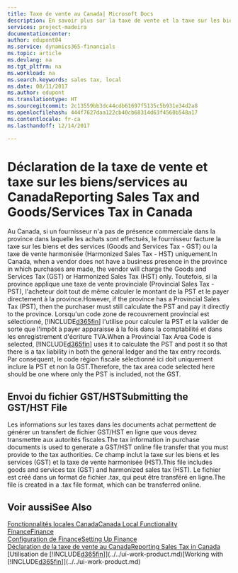 ```yaml
---
title: Taxe de vente au Canada| Microsoft Docs
description: En savoir plus sur la taxe de vente et la taxe sur les biens et les services au Canada.
services: project-madeira
documentationcenter: 
author: edupont04
ms.service: dynamics365-financials
ms.topic: article
ms.devlang: na
ms.tgt_pltfrm: na
ms.workload: na
ms.search.keywords: sales tax, local
ms.date: 08/11/2017
ms.author: edupont
ms.translationtype: HT
ms.sourcegitcommit: 2c13559bb3dc44cdb61697f5135c5b931e34d2a8
ms.openlocfilehash: 444f7627daa122cb40cb68314d63f4560b548a17
ms.contentlocale: fr-ca
ms.lasthandoff: 12/14/2017

---
```

# <a name="reporting-sales-tax-and-goodsservices-tax-in-canada"></a><span data-ttu-id="d1d35-103">Déclaration de la taxe de vente et taxe sur les biens/services au Canada</span><span class="sxs-lookup"><span data-stu-id="d1d35-103">Reporting Sales Tax and Goods/Services Tax in Canada</span></span>
<span data-ttu-id="d1d35-104">Au Canada, si un fournisseur n'a pas de présence commerciale dans la province dans laquelle les achats sont effectués, le fournisseur facture la taxe sur les biens et des services (Goods and Services Tax - GST) ou la taxe de vente harmonisée (Harmonized Sales Tax - HST) uniquement.</span><span class="sxs-lookup"><span data-stu-id="d1d35-104">In Canada, when a vendor does not have a business presence in the province in which purchases are made, the vendor will charge the Goods and Services Tax (GST) or Harmonized Sales Tax (HST) only.</span></span> <span data-ttu-id="d1d35-105">Toutefois, si la province applique une taxe de vente provinciale (Provincial Sales Tax - PST), l'acheteur doit tout de même calculer le montant de la PST et le payer directement à la province.</span><span class="sxs-lookup"><span data-stu-id="d1d35-105">However, if the province has a Provincial Sales Tax (PST), then the purchaser must still calculate the PST and pay it directly to the province.</span></span> <span data-ttu-id="d1d35-106">Lorsqu'un code zone de recouvrement provincial est sélectionné, [!INCLUDE[d365fin](../../includes/d365fin_md.md)] l'utilise pour calculer la PST et la valider de sorte que l'impôt à payer apparaisse à la fois dans la comptabilité et dans les enregistrement d'écriture TVA.</span><span class="sxs-lookup"><span data-stu-id="d1d35-106">When a Provincial Tax Area Code is selected, [!INCLUDE[d365fin](../../includes/d365fin_md.md)] uses it to calculate the PST and post it so that there is a tax liability in both the general ledger and the tax entry records.</span></span> <span data-ttu-id="d1d35-107">Par conséquent, le code région fiscale sélectionné ici doit uniquement inclure la PST et non la GST.</span><span class="sxs-lookup"><span data-stu-id="d1d35-107">Therefore, the tax area code selected here should be one where only the PST is included, not the GST.</span></span>  

## <a name="submitting-the-gsthst-file"></a><span data-ttu-id="d1d35-108">Envoi du fichier GST/HST</span><span class="sxs-lookup"><span data-stu-id="d1d35-108">Submitting the GST/HST File</span></span>
<span data-ttu-id="d1d35-109">Les informations sur les taxes dans les documents achat permettent de générer un transfert de fichier GST/HST en ligne que vous devez transmettre aux autorités fiscales.</span><span class="sxs-lookup"><span data-stu-id="d1d35-109">The tax information in purchase documents is used to generate a GST/HST online file transfer that you must provide to the tax authorities.</span></span> <span data-ttu-id="d1d35-110">Ce champ inclut la taxe sur les biens et les services (GST) et la taxe de vente harmonisée (HST).</span><span class="sxs-lookup"><span data-stu-id="d1d35-110">This file includes goods and services tax (GST) and harmonized sales tax (HST).</span></span> <span data-ttu-id="d1d35-111">Le fichier est créé dans un format de fichier .tax, qui peut être transféré en ligne.</span><span class="sxs-lookup"><span data-stu-id="d1d35-111">The file is created in a .tax file format, which can be transferred online.</span></span>  

## <a name="see-also"></a><span data-ttu-id="d1d35-112">Voir aussi</span><span class="sxs-lookup"><span data-stu-id="d1d35-112">See Also</span></span>
[<span data-ttu-id="d1d35-113">Fonctionnalités locales Canada</span><span class="sxs-lookup"><span data-stu-id="d1d35-113">Canada Local Functionality</span></span>](canada-local-functionality.md)  
[<span data-ttu-id="d1d35-114">Finance</span><span class="sxs-lookup"><span data-stu-id="d1d35-114">Finance</span></span>](../../finance.md)  
[<span data-ttu-id="d1d35-115">Configuration de Finance</span><span class="sxs-lookup"><span data-stu-id="d1d35-115">Setting Up Finance</span></span>](../../finance-setup-finance.md)  
[<span data-ttu-id="d1d35-116">Déclaration de la taxe de vente au Canada</span><span class="sxs-lookup"><span data-stu-id="d1d35-116">Reporting Sales Tax in Canada</span></span>](ca-sales-tax.md)  
<span data-ttu-id="d1d35-117">[Utilisation de [!INCLUDE[d365fin](../../includes/d365fin_md.md)]](../../ui-work-product.md)</span><span class="sxs-lookup"><span data-stu-id="d1d35-117">[Working with [!INCLUDE[d365fin](../../includes/d365fin_md.md)]](../../ui-work-product.md)</span></span>

